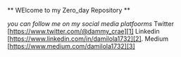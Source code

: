 ** WElcome to my Zero_day Repository **

_you can follow me on my social media platfoorms_
Twitter [https://www.twitter.com/@dammy_crae][1] 
Linkedin [https://www.linkedin.com/in/damilola1732][2].
Medium [https://www.medium.com/damilola1732][3] 
